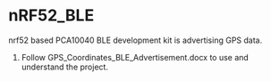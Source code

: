 # nRF52_BLE
nrf52 based PCA10040 BLE development kit is advertising GPS data.

1. Follow GPS_Coordinates_BLE_Advertisement.docx to use and understand the project.